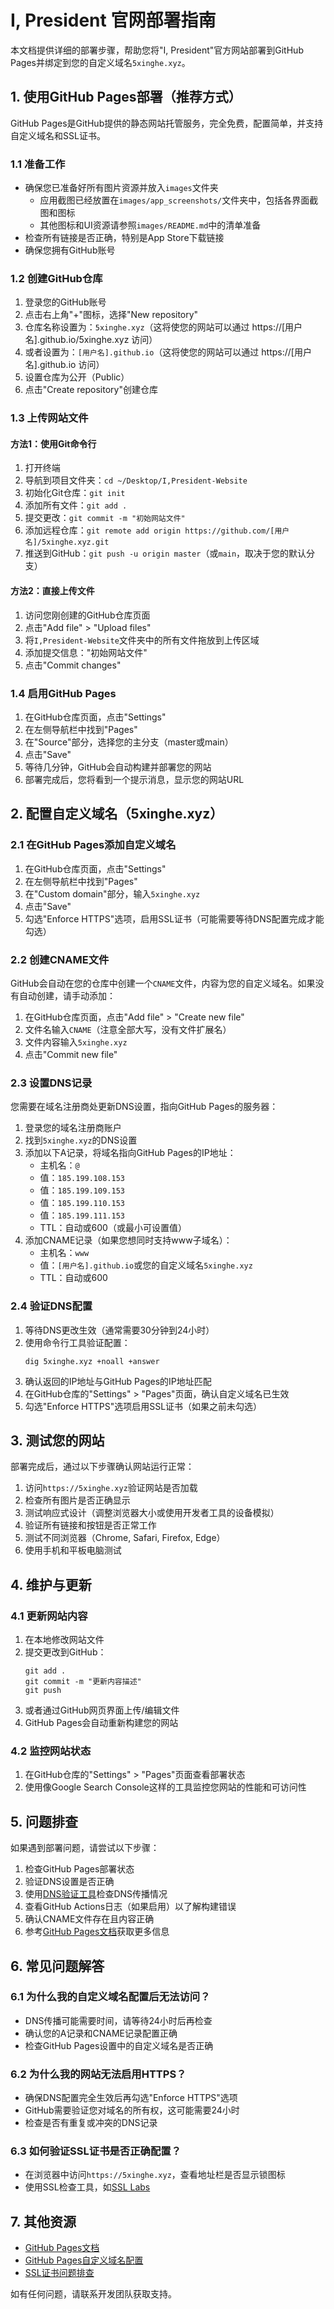 # I, President 官网部署指南

本文档提供详细的部署步骤，帮助您将"I, President"官方网站部署到GitHub Pages并绑定到您的自定义域名`5xinghe.xyz`。

## 1. 使用GitHub Pages部署（推荐方式）

GitHub Pages是GitHub提供的静态网站托管服务，完全免费，配置简单，并支持自定义域名和SSL证书。

### 1.1 准备工作

- 确保您已准备好所有图片资源并放入`images`文件夹
  - 应用截图已经放置在`images/app_screenshots/`文件夹中，包括各界面截图和图标
  - 其他图标和UI资源请参照`images/README.md`中的清单准备
- 检查所有链接是否正确，特别是App Store下载链接
- 确保您拥有GitHub账号

### 1.2 创建GitHub仓库

1. 登录您的GitHub账号
2. 点击右上角"+"图标，选择"New repository"
3. 仓库名称设置为：`5xinghe.xyz`（这将使您的网站可以通过 https://[用户名].github.io/5xinghe.xyz 访问）
4. 或者设置为：`[用户名].github.io`（这将使您的网站可以通过 https://[用户名].github.io 访问）
5. 设置仓库为公开（Public）
6. 点击"Create repository"创建仓库

### 1.3 上传网站文件

#### 方法1：使用Git命令行

1. 打开终端
2. 导航到项目文件夹：`cd ~/Desktop/I,President-Website`
3. 初始化Git仓库：`git init`
4. 添加所有文件：`git add .`
5. 提交更改：`git commit -m "初始网站文件"`
6. 添加远程仓库：`git remote add origin https://github.com/[用户名]/5xinghe.xyz.git`
7. 推送到GitHub：`git push -u origin master`（或`main`，取决于您的默认分支）

#### 方法2：直接上传文件

1. 访问您刚创建的GitHub仓库页面
2. 点击"Add file" > "Upload files"
3. 将`I,President-Website`文件夹中的所有文件拖放到上传区域
4. 添加提交信息："初始网站文件"
5. 点击"Commit changes"

### 1.4 启用GitHub Pages

1. 在GitHub仓库页面，点击"Settings"
2. 在左侧导航栏中找到"Pages"
3. 在"Source"部分，选择您的主分支（master或main）
4. 点击"Save"
5. 等待几分钟，GitHub会自动构建并部署您的网站
6. 部署完成后，您将看到一个提示消息，显示您的网站URL

## 2. 配置自定义域名（5xinghe.xyz）

### 2.1 在GitHub Pages添加自定义域名

1. 在GitHub仓库页面，点击"Settings"
2. 在左侧导航栏中找到"Pages"
3. 在"Custom domain"部分，输入`5xinghe.xyz`
4. 点击"Save"
5. 勾选"Enforce HTTPS"选项，启用SSL证书（可能需要等待DNS配置完成才能勾选）

### 2.2 创建CNAME文件

GitHub会自动在您的仓库中创建一个`CNAME`文件，内容为您的自定义域名。如果没有自动创建，请手动添加：

1. 在GitHub仓库页面，点击"Add file" > "Create new file"
2. 文件名输入`CNAME`（注意全部大写，没有文件扩展名）
3. 文件内容输入`5xinghe.xyz`
4. 点击"Commit new file"

### 2.3 设置DNS记录

您需要在域名注册商处更新DNS设置，指向GitHub Pages的服务器：

1. 登录您的域名注册商账户
2. 找到`5xinghe.xyz`的DNS设置
3. 添加以下A记录，将域名指向GitHub Pages的IP地址：
   - 主机名：`@`
   - 值：`185.199.108.153`
   - 值：`185.199.109.153`
   - 值：`185.199.110.153`
   - 值：`185.199.111.153`
   - TTL：自动或600（或最小可设置值）
4. 添加CNAME记录（如果您想同时支持www子域名）：
   - 主机名：`www`
   - 值：`[用户名].github.io`或您的自定义域名`5xinghe.xyz`
   - TTL：自动或600

### 2.4 验证DNS配置

1. 等待DNS更改生效（通常需要30分钟到24小时）
2. 使用命令行工具验证配置：
   ```
   dig 5xinghe.xyz +noall +answer
   ```
3. 确认返回的IP地址与GitHub Pages的IP地址匹配
4. 在GitHub仓库的"Settings" > "Pages"页面，确认自定义域名已生效
5. 勾选"Enforce HTTPS"选项启用SSL证书（如果之前未勾选）

## 3. 测试您的网站

部署完成后，通过以下步骤确认网站运行正常：

1. 访问`https://5xinghe.xyz`验证网站是否加载
2. 检查所有图片是否正确显示
3. 测试响应式设计（调整浏览器大小或使用开发者工具的设备模拟）
4. 验证所有链接和按钮是否正常工作
5. 测试不同浏览器（Chrome, Safari, Firefox, Edge）
6. 使用手机和平板电脑测试

## 4. 维护与更新

### 4.1 更新网站内容

1. 在本地修改网站文件
2. 提交更改到GitHub：
   ```
   git add .
   git commit -m "更新内容描述"
   git push
   ```
3. 或者通过GitHub网页界面上传/编辑文件
4. GitHub Pages会自动重新构建您的网站

### 4.2 监控网站状态

1. 在GitHub仓库的"Settings" > "Pages"页面查看部署状态
2. 使用像Google Search Console这样的工具监控您网站的性能和可访问性

## 5. 问题排查

如果遇到部署问题，请尝试以下步骤：

1. 检查GitHub Pages部署状态
2. 验证DNS设置是否正确
3. 使用[DNS验证工具](https://www.whatsmydns.net/)检查DNS传播情况
4. 查看GitHub Actions日志（如果启用）以了解构建错误
5. 确认CNAME文件存在且内容正确
6. 参考[GitHub Pages文档](https://docs.github.com/cn/pages)获取更多信息

## 6. 常见问题解答

### 6.1 为什么我的自定义域名配置后无法访问？
- DNS传播可能需要时间，请等待24小时后再检查
- 确认您的A记录和CNAME记录配置正确
- 检查GitHub Pages设置中的自定义域名是否正确

### 6.2 为什么我的网站无法启用HTTPS？
- 确保DNS配置完全生效后再勾选"Enforce HTTPS"选项
- GitHub需要验证您对域名的所有权，这可能需要24小时
- 检查是否有重复或冲突的DNS记录

### 6.3 如何验证SSL证书是否正确配置？
- 在浏览器中访问`https://5xinghe.xyz`，查看地址栏是否显示锁图标
- 使用SSL检查工具，如[SSL Labs](https://www.ssllabs.com/ssltest/)

## 7. 其他资源

- [GitHub Pages文档](https://docs.github.com/cn/pages)
- [GitHub Pages自定义域名配置](https://docs.github.com/cn/pages/configuring-a-custom-domain-for-your-github-pages-site)
- [SSL证书问题排查](https://docs.github.com/cn/pages/getting-started-with-github-pages/securing-your-github-pages-site-with-https)

如有任何问题，请联系开发团队获取支持。 